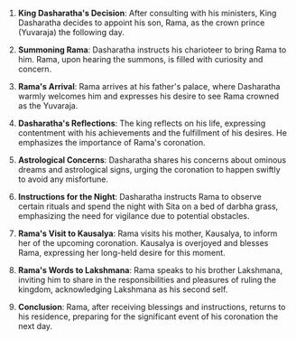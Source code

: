 1. **King Dasharatha's Decision**: After consulting with his ministers, King Dasharatha decides to appoint his son, Rama, as the crown prince (Yuvaraja) the following day.

2. **Summoning Rama**: Dasharatha instructs his charioteer to bring Rama to him. Rama, upon hearing the summons, is filled with curiosity and concern.

3. **Rama's Arrival**: Rama arrives at his father's palace, where Dasharatha warmly welcomes him and expresses his desire to see Rama crowned as the Yuvaraja.

4. **Dasharatha's Reflections**: The king reflects on his life, expressing contentment with his achievements and the fulfillment of his desires. He emphasizes the importance of Rama's coronation.

5. **Astrological Concerns**: Dasharatha shares his concerns about ominous dreams and astrological signs, urging the coronation to happen swiftly to avoid any misfortune.

6. **Instructions for the Night**: Dasharatha instructs Rama to observe certain rituals and spend the night with Sita on a bed of darbha grass, emphasizing the need for vigilance due to potential obstacles.

7. **Rama's Visit to Kausalya**: Rama visits his mother, Kausalya, to inform her of the upcoming coronation. Kausalya is overjoyed and blesses Rama, expressing her long-held desire for this moment.

8. **Rama's Words to Lakshmana**: Rama speaks to his brother Lakshmana, inviting him to share in the responsibilities and pleasures of ruling the kingdom, acknowledging Lakshmana as his second self.

9. **Conclusion**: Rama, after receiving blessings and instructions, returns to his residence, preparing for the significant event of his coronation the next day.